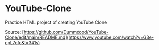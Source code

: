 # YouTube-Clone
Practice HTML project of creating YouTube Clone

Source: [https://github.com/Dummdood/YouTube-Clone/edit/main/README.md](https://www.youtube.com/watch?v=G3e-cpL7ofc&t=341s)
